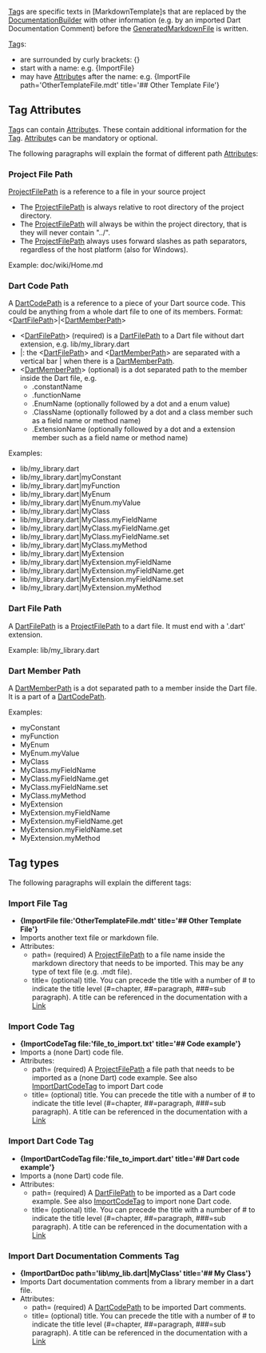 [//]: # (This file was generated from: doc/template/03-Tags.mdt using the documentation_builder package on: 2021-09-15 20:45:16.042763.)
<a id='lib-parser-tag-parser-dart-tag'></a>[Tag](https://github.com/efficientyboosters/documentation_builder/wiki/03-Tags#lib-parser-tag-parser-dart-tag)s are specific texts in [MarkdownTemplate]s that are replaced by the
 [DocumentationBuilder](https://github.com/efficientyboosters/documentation_builder/wiki/01-Documentation-Builder#lib-builder-documentation-builder-dart-documentationbuilder) with other information
 (e.g. by an imported Dart Documentation Comment) before the
 [GeneratedMarkdownFile](https://github.com/efficientyboosters/documentation_builder/wiki/02-Markdown-Template-Files#lib-builder-template-builder-dart-generatedmarkdownfile) is written.

[Tag](https://github.com/efficientyboosters/documentation_builder/wiki/03-Tags#lib-parser-tag-parser-dart-tag)s:
- are surrounded by curly brackets: {}
- start with a name: e.g.  {ImportFile&rcub;
- may have [Attribute](https://github.com/efficientyboosters/documentation_builder/wiki/03-Tags#tag-attributes)s after the name:
  e.g. {ImportFile path='OtherTemplateFile.mdt' title='## Other Template File'&rcub;


<a id='tag-attributes'></a>
## Tag Attributes
[Tag](https://github.com/efficientyboosters/documentation_builder/wiki/03-Tags#lib-parser-tag-parser-dart-tag)s can contain [Attribute](https://github.com/efficientyboosters/documentation_builder/wiki/03-Tags#tag-attributes)s. These contain additional information for the [Tag](https://github.com/efficientyboosters/documentation_builder/wiki/03-Tags#lib-parser-tag-parser-dart-tag).
[Attribute](https://github.com/efficientyboosters/documentation_builder/wiki/03-Tags#tag-attributes)s can be mandatory or optional.

The following paragraphs will explain the format of different path [Attribute](https://github.com/efficientyboosters/documentation_builder/wiki/03-Tags#tag-attributes)s:

<a id='project-file-path'></a>
### Project File Path
[ProjectFilePath](https://github.com/efficientyboosters/documentation_builder/wiki/03-Tags#project-file-path) is a reference to a file in your source project
- The [ProjectFilePath](https://github.com/efficientyboosters/documentation_builder/wiki/03-Tags#project-file-path) is always relative to root directory of the project directory.
- The [ProjectFilePath](https://github.com/efficientyboosters/documentation_builder/wiki/03-Tags#project-file-path) will always be within the project directory, that is they will never contain "../".
- The [ProjectFilePath](https://github.com/efficientyboosters/documentation_builder/wiki/03-Tags#project-file-path) always uses forward slashes as path separators, regardless of the host platform (also for Windows).

Example: doc/wiki/Home.md


<a id='dart-code-path'></a>
### Dart Code Path
A [DartCodePath](https://github.com/efficientyboosters/documentation_builder/wiki/03-Tags#dart-code-path) is a reference to a piece of your Dart source code.
This could be anything from a whole dart file to one of its members.
Format: <[DartFilePath](https://github.com/efficientyboosters/documentation_builder/wiki/03-Tags#dart-file-path)>|<[DartMemberPath](https://github.com/efficientyboosters/documentation_builder/wiki/03-Tags#dart-member-path)>
- <[DartFilePath](https://github.com/efficientyboosters/documentation_builder/wiki/03-Tags#dart-file-path)> (required) is a [DartFilePath](https://github.com/efficientyboosters/documentation_builder/wiki/03-Tags#dart-file-path) to a Dart file without dart extension, e.g. lib/my_library.dart
- |: the <[DartFilePath](https://github.com/efficientyboosters/documentation_builder/wiki/03-Tags#dart-file-path)> and <[DartMemberPath](https://github.com/efficientyboosters/documentation_builder/wiki/03-Tags#dart-member-path)> are separated with a vertical bar | when there is a [DartMemberPath](https://github.com/efficientyboosters/documentation_builder/wiki/03-Tags#dart-member-path).
- <[DartMemberPath](https://github.com/efficientyboosters/documentation_builder/wiki/03-Tags#dart-member-path)> (optional) is a dot separated path to the member inside the Dart file, e.g.
  - .constantName
  - .functionName
  - .EnumName (optionally followed by a dot and a enum value)
  - .ClassName (optionally followed by a dot and a class member such as a field name or method name)
  - .ExtensionName  (optionally followed by a dot and a extension member such as a field name or method name)

Examples:
- lib/my_library.dart
- lib/my_library.dart|myConstant
- lib/my_library.dart|myFunction
- lib/my_library.dart|MyEnum
- lib/my_library.dart|MyEnum.myValue
- lib/my_library.dart|MyClass
- lib/my_library.dart|MyClass.myFieldName
- lib/my_library.dart|MyClass.myFieldName.get
- lib/my_library.dart|MyClass.myFieldName.set
- lib/my_library.dart|MyClass.myMethod
- lib/my_library.dart|MyExtension
- lib/my_library.dart|MyExtension.myFieldName
- lib/my_library.dart|MyExtension.myFieldName.get
- lib/my_library.dart|MyExtension.myFieldName.set
- lib/my_library.dart|MyExtension.myMethod


<a id='dart-file-path'></a>
### Dart File Path
A [DartFilePath](https://github.com/efficientyboosters/documentation_builder/wiki/03-Tags#dart-file-path) is a [ProjectFilePath](https://github.com/efficientyboosters/documentation_builder/wiki/03-Tags#project-file-path) to a dart file.
It must end with a '.dart' extension.

Example: lib/my_library.dart


<a id='dart-member-path'></a>
### Dart Member Path
A [DartMemberPath](https://github.com/efficientyboosters/documentation_builder/wiki/03-Tags#dart-member-path) is a dot separated path to a member inside the Dart file.
It is a part of a [DartCodePath](https://github.com/efficientyboosters/documentation_builder/wiki/03-Tags#dart-code-path).

Examples:
- myConstant
- myFunction
- MyEnum
- MyEnum.myValue
- MyClass
- MyClass.myFieldName
- MyClass.myFieldName.get
- MyClass.myFieldName.set
- MyClass.myMethod
- MyExtension
- MyExtension.myFieldName
- MyExtension.myFieldName.get
- MyExtension.myFieldName.set
- MyExtension.myMethod


## Tag types
The following paragraphs will explain the different tags:

<a id='import-file-tag'></a>
### Import File Tag
- **{ImportFile file:'OtherTemplateFile.mdt' title='## Other Template File'&rcub;**
- Imports another text file or markdown file.
- Attributes:
  - path= (required) A [ProjectFilePath](https://github.com/efficientyboosters/documentation_builder/wiki/03-Tags#project-file-path) to a file name inside the markdown
    directory that needs to be imported. This may be any type of text file (e.g. .mdt file).
  - title= (optional) title. You can precede the title with a number of #
    to indicate the title level (#=chapter, ##=paragraph, ###=sub paragraph).
    A title can be referenced in the documentation with a [Link](https://github.com/efficientyboosters/documentation_builder/wiki/04-Links#lib-parser-link-parser-dart-link)


<a id='import-code-tag'></a>
### Import Code Tag
- **{ImportCodeTag file:'file_to_import.txt' title='## Code example'&rcub;**
- Imports a (none Dart) code file.
- Attributes:
  - path= (required) A [ProjectFilePath](https://github.com/efficientyboosters/documentation_builder/wiki/03-Tags#project-file-path) a file path that needs to be imported as a (none Dart) code example. See also [ImportDartCodeTag](https://github.com/efficientyboosters/documentation_builder/wiki/03-Tags#import-dart-code-tag) to import Dart code
  - title= (optional) title. You can precede the title with a number of # to indicate the title level (#=chapter, ##=paragraph, ###=sub paragraph). A title can be referenced in the documentation with a [Link](https://github.com/efficientyboosters/documentation_builder/wiki/04-Links#lib-parser-link-parser-dart-link)


<a id='import-dart-code-tag'></a>
### Import Dart Code Tag
- **{ImportDartCodeTag file:'file_to_import.dart' title='## Dart code example'&rcub;**
- Imports a (none Dart) code file.
- Attributes:
  - path= (required) A [DartFilePath](https://github.com/efficientyboosters/documentation_builder/wiki/03-Tags#dart-file-path) to be imported as a Dart code example. See also [ImportCodeTag](https://github.com/efficientyboosters/documentation_builder/wiki/03-Tags#import-code-tag) to import none Dart code.
  - title= (optional) title. You can precede the title with a number of # to indicate the title level (#=chapter, ##=paragraph, ###=sub paragraph). A title can be referenced in the documentation with a [Link](https://github.com/efficientyboosters/documentation_builder/wiki/04-Links#lib-parser-link-parser-dart-link)


<a id='import-dart-documentation-comments-tag'></a>
### Import Dart Documentation Comments Tag
- **{ImportDartDoc path='lib\my_lib.dart|MyClass' title='## My Class'&rcub;**
- Imports Dart documentation comments from a library member in a dart file.
- Attributes:
  - path= (required) A [DartCodePath](https://github.com/efficientyboosters/documentation_builder/wiki/03-Tags#dart-code-path) to be imported Dart comments.
  - title= (optional) title. You can precede the title with a number of # to indicate the title level (#=chapter, ##=paragraph, ###=sub paragraph). A title can be referenced in the documentation with a [Link](https://github.com/efficientyboosters/documentation_builder/wiki/04-Links#lib-parser-link-parser-dart-link)

